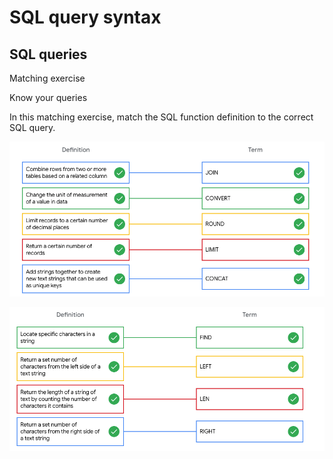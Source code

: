 # SQL query syntax

## SQL queries

Matching exercise

Know your queries

In this matching exercise, match the SQL function definition to the correct SQL query.

![x](./resources/img-10.png)

![x](./resources/img-11.png)
